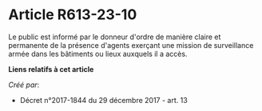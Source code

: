 # Article R613-23-10

Le public est informé par le donneur d'ordre de manière claire et permanente de la présence d'agents exerçant une mission de
surveillance armée dans les bâtiments ou lieux auxquels il a accès.

**Liens relatifs à cet article**

_Créé par_:

  - Décret n°2017-1844 du 29 décembre 2017 - art. 13
